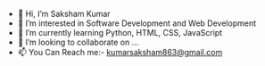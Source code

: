 - 👋 Hi, I’m Saksham Kumar
- 👀 I’m interested in Software Development and  Web Development
- 🌱 I’m currently learning Python, HTML, CSS, JavaScript
- 💞️ I’m looking to collaborate on ...
- 📫 You Can Reach me:- kumarsaksham863@gmail.com

<!---
SakshamKumar28/SakshamKumar28 is a ✨ special ✨ repository because its `README.md` (this file) appears on your GitHub profile.
You can click the Preview link to take a look at your changes.
--->
